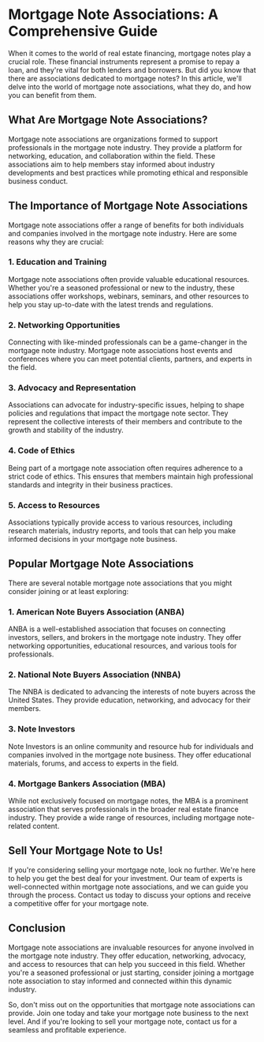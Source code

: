 # Mortgage Note Associations: A Comprehensive Guide

When it comes to the world of real estate financing, mortgage notes play a crucial role. These financial instruments represent a promise to repay a loan, and they're vital for both lenders and borrowers. But did you know that there are associations dedicated to mortgage notes? In this article, we'll delve into the world of mortgage note associations, what they do, and how you can benefit from them.

## What Are Mortgage Note Associations?

Mortgage note associations are organizations formed to support professionals in the mortgage note industry. They provide a platform for networking, education, and collaboration within the field. These associations aim to help members stay informed about industry developments and best practices while promoting ethical and responsible business conduct.

## The Importance of Mortgage Note Associations

Mortgage note associations offer a range of benefits for both individuals and companies involved in the mortgage note industry. Here are some reasons why they are crucial:

### 1. Education and Training

Mortgage note associations often provide valuable educational resources. Whether you're a seasoned professional or new to the industry, these associations offer workshops, webinars, seminars, and other resources to help you stay up-to-date with the latest trends and regulations.

### 2. Networking Opportunities

Connecting with like-minded professionals can be a game-changer in the mortgage note industry. Mortgage note associations host events and conferences where you can meet potential clients, partners, and experts in the field.

### 3. Advocacy and Representation

Associations can advocate for industry-specific issues, helping to shape policies and regulations that impact the mortgage note sector. They represent the collective interests of their members and contribute to the growth and stability of the industry.

### 4. Code of Ethics

Being part of a mortgage note association often requires adherence to a strict code of ethics. This ensures that members maintain high professional standards and integrity in their business practices.

### 5. Access to Resources

Associations typically provide access to various resources, including research materials, industry reports, and tools that can help you make informed decisions in your mortgage note business.

## Popular Mortgage Note Associations

There are several notable mortgage note associations that you might consider joining or at least exploring:

### 1. **American Note Buyers Association (ANBA)**

ANBA is a well-established association that focuses on connecting investors, sellers, and brokers in the mortgage note industry. They offer networking opportunities, educational resources, and various tools for professionals.

### 2. **National Note Buyers Association (NNBA)**

The NNBA is dedicated to advancing the interests of note buyers across the United States. They provide education, networking, and advocacy for their members.

### 3. **Note Investors**

Note Investors is an online community and resource hub for individuals and companies involved in the mortgage note business. They offer educational materials, forums, and access to experts in the field.

### 4. **Mortgage Bankers Association (MBA)**

While not exclusively focused on mortgage notes, the MBA is a prominent association that serves professionals in the broader real estate finance industry. They provide a wide range of resources, including mortgage note-related content.

## Sell Your Mortgage Note to Us!

If you're considering selling your mortgage note, look no further. We're here to help you get the best deal for your investment. Our team of experts is well-connected within mortgage note associations, and we can guide you through the process. Contact us today to discuss your options and receive a competitive offer for your mortgage note.

## Conclusion

Mortgage note associations are invaluable resources for anyone involved in the mortgage note industry. They offer education, networking, advocacy, and access to resources that can help you succeed in this field. Whether you're a seasoned professional or just starting, consider joining a mortgage note association to stay informed and connected within this dynamic industry.

So, don't miss out on the opportunities that mortgage note associations can provide. Join one today and take your mortgage note business to the next level. And if you're looking to sell your mortgage note, contact us for a seamless and profitable experience.
